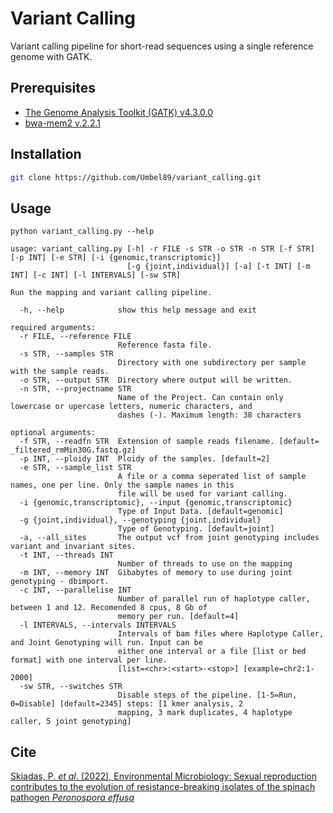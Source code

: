# Variant Calling
Variant calling pipeline for short-read sequences using a single reference genome with GATK.

## Prerequisites
- [The Genome Analysis Toolkit (GATK) v4.3.0.0](https://github.com/broadinstitute/gatk/releases/download/4.3.0.0/gatk-4.3.0.0.zip)
- [bwa-mem2 v.2.2.1](https://github.com/bwa-mem2/bwa-mem2/releases/download/v2.2.1/bwa-mem2-2.2.1_x64-linux.tar.bz2)

## Installation
```bash
git clone https://github.com/Umbel89/variant_calling.git
```

## Usage
```
python variant_calling.py --help

usage: variant_calling.py [-h] -r FILE -s STR -o STR -n STR [-f STR] [-p INT] [-e STR] [-i {genomic,transcriptomic}]
                          [-g {joint,individual}] [-a] [-t INT] [-m INT] [-c INT] [-l INTERVALS] [-sw STR]

Run the mapping and variant calling pipeline.

  -h, --help            show this help message and exit

required arguments:
  -r FILE, --reference FILE
                        Reference fasta file.
  -s STR, --samples STR
                        Directory with one subdirectory per sample with the sample reads.
  -o STR, --output STR  Directory where output will be written.
  -n STR, --projectname STR
                        Name of the Project. Can contain only lowercase or upercase letters, numeric characters, and
                        dashes (-). Maximum length: 38 characters

optional arguments:
  -f STR, --readfn STR  Extension of sample reads filename. [default= _filtered_rmMin30G.fastq.gz]
  -p INT, --ploidy INT  Ploidy of the samples. [default=2]
  -e STR, --sample_list STR
                        A file or a comma seperated list of sample names, one per line. Only the sample names in this
                        file will be used for variant calling.
  -i {genomic,transcriptomic}, --input {genomic,transcriptomic}
                        Type of Input Data. [default=genomic]
  -g {joint,individual}, --genotyping {joint,individual}
                        Type of Genotyping. [default=joint]
  -a, --all_sites       The output vcf from joint genotyping includes variant and invariant sites.
  -t INT, --threads INT
                        Number of threads to use on the mapping
  -m INT, --memory INT  Gibabytes of memory to use during joint genotyping - dbimport.
  -c INT, --parallelise INT
                        Number of parallel run of haplotype caller, between 1 and 12. Recomended 8 cpus, 8 Gb of
                        memory per run. [default=4]
  -l INTERVALS, --intervals INTERVALS
                        Intervals of bam files where Haplotype Caller, and Joint Genotyping will run. Input can be
                        either one interval or a file [list or bed format] with one interval per line.
                        [list=<chr>:<start>-<stop>] [example=chr2:1-2000]
  -sw STR, --switches STR
                        Disable steps of the pipeline. [1-5=Run, 0=Disable] [default=2345] steps: [1 kmer analysis, 2
                        mapping, 3 mark duplicates, 4 haplotype caller, 5 joint genotyping]
```

## Cite
[Skiadas, P. *et al*. (2022), Environmental Microbiology: Sexual reproduction contributes to the evolution of resistance-breaking isolates of the spinach pathogen *Peronospora effusa*](https://enviromicro-journals-onlinelibrary-wiley-com.proxy.library.uu.nl/doi/10.1111/1462-2920.15944)
